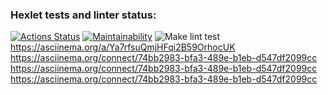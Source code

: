 ### Hexlet tests and linter status:
[![Actions Status](https://github.com/Logan4646/backend-project-lvl1/workflows/hexlet-check/badge.svg)](https://github.com/Logan4646/backend-project-lvl1/actions)
[![Maintainability](https://api.codeclimate.com/v1/badges/a99a88d28ad37a79dbf6/maintainability)](https://codeclimate.com/github/codeclimate/codeclimate/maintainability)
![Make lint test](https://github.com/Logan4646/backend-project-lvl1/actions/workflows/make-lint-check.yml/badge.svg)
https://asciinema.org/a/Ya7rfsuQmjHFqi2B59OrhocUK
https://asciinema.org/connect/74bb2983-bfa3-489e-b1eb-d547df2099cc
https://asciinema.org/connect/74bb2983-bfa3-489e-b1eb-d547df2099cc
https://asciinema.org/connect/74bb2983-bfa3-489e-b1eb-d547df2099cc
